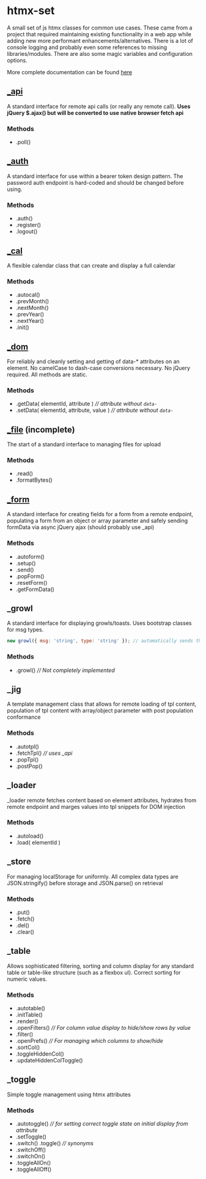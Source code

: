 # htmx-set
A small set of js htmx classes for common use cases. These came from a project that required maintaining existing functionality in a web app while adding new more performant enhancements/alternatives. There is a lot of console logging and probably even some references to missing libraries/modules. There are also some magic variables and configuration options.

More complete documentation can be found [here](https://ThinkBuildPush.github.io/htmx-set)

## [_api](api.md)
A standard interface for remote api calls (or really any remote call). **Uses jQuery $.ajax() but will be converted to use native browser fetch api**

### Methods
* .poll()

## [_auth](auth.md)
A standard interface for use within a bearer token design pattern. The password auth endpoint is hard-coded and should be changed before using.

### Methods
* .auth()
* .register()
* .logout()

## [_cal](cal.md)
A flexible calendar class that can create and display a full calendar

### Methods
* .autocal()
* .prevMonth()
* .nextMonth()
* .prevYear()
* .nextYear()
* .init()

## [_dom](dom.md)
For reliably and cleanly setting and getting of data-* attributes on an element. No camelCase to dash-case conversions necessary. No jQuery required.  All methods are static.

### Methods
* .getData( elementId, attribute ) _// attribute without `data-`_
* .setData( elementId, attribute, value ) _// attribute without `data-`_

## [_file](file.md) (incomplete)
The start of a standard interface to managing files for upload

### Methods
* .read()
* .formatBytes()

## [_form](form.md)
A standard interface for creating fields for a form from a remote endpoint, populating a form from an object or array parameter and safely sending formData via async jQuery ajax (should probably use _api)

### Methods
* .autoform()
* .setup()
* .send()
* .popForm()
* .resetForm()
* .getFormData()

## _growl
A standard interface for displaying growls/toasts. Uses bootstrap classes for msg types.

```javascript
new growl({ msg: 'string', type: 'string' }); // automatically sends this message to #growl_container
```

### Methods
* .growl() _// Not completely implemented_

## _jig
A template management class that allows for remote loading of tpl content, population of tpl content with array/object parameter with post population conformance

### Methods
* .autotpl()
* .fetchTpl() _// uses \_api_
* .popTpl()
* .postPop()

## _loader
_loader remote fetches content based on element attributes, hydrates from remote endpoint and marges values into tpl snippets for DOM injection

### Methods
* .autoload()
* .load( elementId )

## _store
For managing localStorage for uniformly.  All complex data types are JSON.stringify() before storage and JSON.parse() on retrieval

### Methods
* .put()
* .fetch()
* .del()
* .clear()

## _table
Allows sophisticated filtering, sorting and column display for any standard table or table-like structure (such as a flexbox ul). Correct sorting for numeric values.

### Methods
* .autotable()
* .initTable()
* .render()
* .openFilters() _// For column value display to hide/show rows by value_
* .filter()
* .openPrefs() _// For managing which columns to show/hide_
* .sortCol()
* .toggleHiddenCol()
* .updateHiddenColToggle()

## _toggle
Simple toggle management using htmx attributes

### Methods
* .autotoggle() _// for setting correct toggle state on initial display from attribute_
* .setToggle()
* .switch() .toggle() _// synonyms_
* .switchOff()
* .switchOn()
* .toggleAllOn()
* .toggleAllOff()
